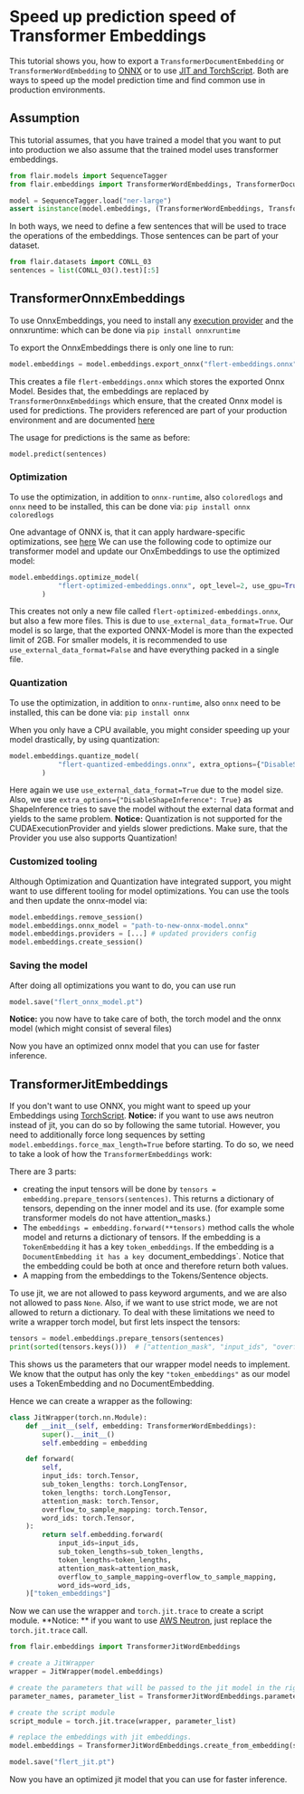 # Speed up prediction speed of Transformer Embeddings

This tutorial shows you, how to export a `TransformerDocumentEmbedding` or `TransformerWordEmbedding` to [ONNX](https://onnxruntime.ai/) or to use [JIT and TorchScript](https://pytorch.org/docs/stable/jit.html).
Both are ways to speed up the model prediction time and find common use in production environments.

## Assumption

This tutorial assumes, that you have trained a model that you want to put into production we also assume that the trained model uses transformer embeddings.
````python
from flair.models import SequenceTagger
from flair.embeddings import TransformerWordEmbeddings, TransformerDocumentEmbeddings

model = SequenceTagger.load("ner-large")
assert isinstance(model.embeddings, (TransformerWordEmbeddings, TransformerDocumentEmbeddings))
````

In both ways, we need to define a few sentences that will be used to trace the operations of the embeddings.
Those sentences can be part of your dataset.
```python
from flair.datasets import CONLL_03
sentences = list(CONLL_03().test)[:5]
```

## TransformerOnnxEmbeddings

To use OnnxEmbeddings, you need to install any [execution provider](https://onnxruntime.ai/docs/execution-providers/) and the onnxruntime:
which can be done via `pip install onnxruntime`

To export the OnnxEmbeddings there is only one line to run:
```python
model.embeddings = model.embeddings.export_onnx("flert-embeddings.onnx", sentences, providers=["CUDAExecutionProvider", "CPUExecutionProvider"])
```
This creates a file `flert-embeddings.onnx` which stores the exported Onnx Model. Besides that, the embeddings are replaced by `TransformerOnnxEmbeddings` which ensure, that the created Onnx model is used for predictions.
The providers referenced are part of your production environment and are documented [here](https://onnxruntime.ai/docs/execution-providers/)

The usage for predictions is the same as before:
```python
model.predict(sentences)
```
### Optimization

To use the optimization, in addition to `onnx-runtime`, also `coloredlogs` and `onnx` need to be installed, this can be done via:
`pip install onnx coloredlogs`

One advantage of ONNX is, that it can apply hardware-specific optimizations, see [here](https://github.com/microsoft/onnxruntime/blob/master/onnxruntime/python/tools/transformers/README.md#optimizer-options)
We can use the following code to optimize our transformer model and update our OnxEmbeddings to use the optimized model:
```python
model.embeddings.optimize_model(
            "flert-optimized-embeddings.onnx", opt_level=2, use_gpu=True, only_onnxruntime=True, use_external_data_format=True,
        )
```
This creates not only a new file called `flert-optimized-embeddings.onnx`, but also a few more files. This is due to `use_external_data_format=True`.
Our model is so large, that the exported ONNX-Model is more than the expected limit of 2GB. For smaller models, it is recommended to use `use_external_data_format=False` and have everything packed in a single file.

### Quantization

To use the optimization, in addition to `onnx-runtime`, also `onnx` need to be installed, this can be done via:
`pip install onnx`

When you only have a CPU available, you might consider speeding up your model drastically, by using quantization:

```python
model.embeddings.quantize_model(
            "flert-quantized-embeddings.onnx", extra_options={"DisableShapeInference": True}, use_external_data_format=True
        )
```
Here again we use `use_external_data_format=True` due to the model size. Also, we use `extra_options={"DisableShapeInference": True}` as ShapeInference tries to save the model without the external data format and yields to the same problem.
**Notice:** Quantization is not supported for the CUDAExecutionProvider and yields slower predictions. Make sure, that the Provider you use also supports Quantization!


### Customized tooling

Although Optimization and Quantization have integrated support, you might want to use different tooling for model optimizations.
You can use the tools and then update the onnx-model via:
```python
model.embeddings.remove_session()
model.embeddings.onnx_model = "path-to-new-onnx-model.onnx"
model.embeddings.providers = [...] # updated providers config
model.embeddings.create_session()
```

### Saving the model

After doing all optimizations you want to do, you can use run
```python
model.save("flert_onnx_model.pt")
```
**Notice:** you now have to take care of both, the torch model and the onnx model (which might consist of several files)

Now you have an optimized onnx model that you can use for faster inference.


## TransformerJitEmbeddings

If you don't want to use ONNX, you might want to speed up your Embeddings using [TorchScript](https://pytorch.org/docs/stable/jit.html).
**Notice:** if you want to use aws neutron instead of jit, you can do so by following the same tutorial. However, you need to additionally force long sequences by setting `model.embeddings.force_max_length=True` before starting.
To do so, we need to take a look of how the `TransformerEmbeddings` work:

There are 3 parts:
* creating the input tensors will be done by `tensors = embedding.prepare_tensors(sentences)`. This returns a dictionary of tensors, depending on the inner model and its use. (for example some transformer models do not have attention_masks.)
* The `embeddings = embedding.forward(**tensors)` method calls the whole model and returns a dictionary of tensors. If the embedding is a `TokenEmbedding` it has a key `token_embeddings`. If the embedding is a `DocumentEmbedding it has a key `document_embeddings`. Notice that the embedding could be both at once and therefore return both values.
* A mapping from the embeddings to the Tokens/Sentence objects.

To use jit, we are not allowed to pass keyword arguments, and we are also not allowed to pass `None`. Also, if we want to use strict mode, we are not allowed to return a dictionary.
To deal with these limitations we need to write a wrapper torch model, but first lets inspect the tensors:
```python
tensors = model.embeddings.prepare_tensors(sentences)
print(sorted(tensors.keys()))  # ["attention_mask", "input_ids", "overflow_to_sample_mapping", "word_ids"]
```
This shows us the parameters that our wrapper model needs to implement. We know that the output has only the key `"token_embeddings"` as our model uses a TokenEmbedding and no DocumentEmbedding.

Hence we can create a wrapper as the following:
````python
class JitWrapper(torch.nn.Module):
    def __init__(self, embedding: TransformerWordEmbeddings):
        super().__init__()
        self.embedding = embedding

    def forward(
        self,
        input_ids: torch.Tensor,
        sub_token_lengths: torch.LongTensor,
        token_lengths: torch.LongTensor,
        attention_mask: torch.Tensor,
        overflow_to_sample_mapping: torch.Tensor,
        word_ids: torch.Tensor,
    ):
        return self.embedding.forward(
            input_ids=input_ids,
            sub_token_lengths=sub_token_lengths,
            token_lengths=token_lengths,
            attention_mask=attention_mask,
            overflow_to_sample_mapping=overflow_to_sample_mapping,
            word_ids=word_ids,
    )["token_embeddings"]
````

Now we can use the wrapper and `torch.jit.trace` to create a script module.
**Notice: ** if you want to use [AWS Neutron](https://awsdocs-neuron.readthedocs-hosted.com/en/latest/neuron-guide/neuron-frameworks/pytorch-neuron/api-compilation-python-api.html), just replace the `torch.jit.trace` call.

```python
from flair.embeddings import TransformerJitWordEmbeddings

# create a JitWrapper
wrapper = JitWrapper(model.embeddings)

# create the parameters that will be passed to the jit model in the right order.
parameter_names, parameter_list = TransformerJitWordEmbeddings.parameter_to_list(model.embeddings, wrapper, sentences)

# create the script module
script_module = torch.jit.trace(wrapper, parameter_list)

# replace the embeddings with jit embeddings.
model.embeddings = TransformerJitWordEmbeddings.create_from_embedding(script_module, model.embeddings, parameter_names)

model.save("flert_jit.pt")
```

Now you have an optimized jit model that you can use for faster inference.
